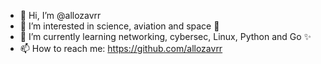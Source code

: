 - 👋 Hi, I’m @allozavrr
- 👀 I’m interested in science, aviation and space 🚀
- 🌱 I’m currently learning networking, cybersec, Linux, Python and Go ✨ 
- 📫 How to reach me: https://github.com/allozavrr


